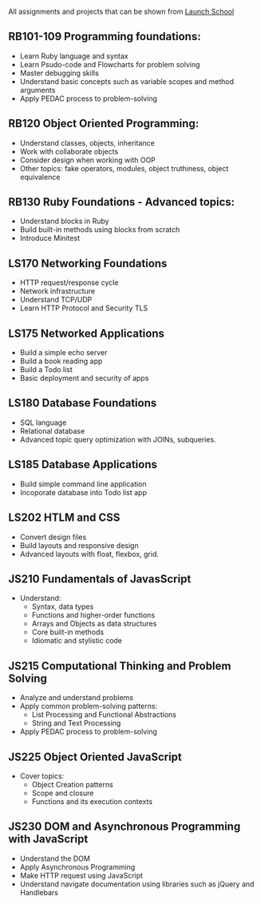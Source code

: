 All assignments and projects that can be shown from [Launch School](https://launchschool.com/)

## RB101-109 Programming foundations:
  - Learn Ruby language and syntax
  - Learn Psudo-code and Flowcharts for problem solving
  - Master debugging skills
  - Understand basic concepts such as variable scopes and method arguments
  - Apply PEDAC process to problem-solving

## RB120 Object Oriented Programming:
  - Understand classes, objects, inheritance
  - Work with collaborate objects
  - Consider design when working with OOP
  - Other topics: fake operators, modules, object truthiness, object equivalence

## RB130 Ruby Foundations - Advanced topics:
  - Understand blocks in Ruby
  - Build built-in methods using blocks from scratch
  - Introduce Minitest

## LS170 Networking Foundations
  - HTTP request/response cycle
  - Network infrastructure
  - Understand TCP/UDP
  - Learn HTTP Protocol and Security TLS

## LS175 Networked Applications
  - Build a simple echo server
  - Build a book reading app
  - Build a Todo list
  - Basic deployment and security of apps

## LS180 Database Foundations
  - SQL language
  - Relational database
  - Advanced topic query optimization with JOINs, subqueries.

## LS185 Database Applications
  - Build simple command line application
  - Incoporate database into Todo list app

## LS202 HTLM and CSS
  - Convert design files
  - Build layouts and responsive design
  - Advanced layouts with float, flexbox, grid.

## JS210 Fundamentals of JavasScript
  - Understand: 
    - Syntax, data types
    - Functions and higher-order functions
    - Arrays and Objects as data structures
    - Core built-in methods
    - Idiomatic and stylistic code

## JS215 Computational Thinking and Problem Solving
  - Analyze and understand problems
  - Apply common problem-solving patterns:
    - List Processing and Functional Abstractions
    - String and Text Processing
  - Apply PEDAC process to problem-solving

## JS225 Object Oriented JavaScript
  - Cover topics:
    - Object Creation patterns
    - Scope and closure
    - Functions and its execution contexts

## JS230 DOM and Asynchronous Programming with JavaScript
  - Understand the DOM
  - Apply Asynchronous Programming
  - Make HTTP request using JavaScript
  - Understand navigate documentation using libraries such as jQuery and Handlebars  